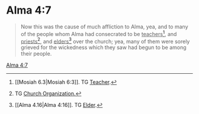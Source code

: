 # Alma 4:7

> Now this was the cause of much affliction to Alma, yea, and to many of the people whom Alma had consecrated to be <u>teachers</u>[^a], and <u>priests</u>[^b], and <u>elders</u>[^c] over the church; yea, many of them were sorely grieved for the wickedness which they saw had begun to be among their people.

[Alma 4:7](https://www.churchofjesuschrist.org/study/scriptures/bofm/alma/4?lang=eng&id=p7#p7)


[^a]: [[Mosiah 6.3|Mosiah 6:3]]. TG [Teacher](https://www.churchofjesuschrist.org/study/scriptures/tg/teacher?lang=eng).
[^b]: TG [Church Organization.](https://www.churchofjesuschrist.org/study/scriptures/tg/church-organization?lang=eng)
[^c]: [[Alma 4.16|Alma 4:16]]. TG [Elder](https://www.churchofjesuschrist.org/study/scriptures/tg/elder?lang=eng).
